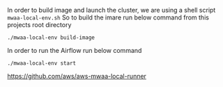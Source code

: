



In order to build image and launch the cluster, we are using a shell script `mwaa-local-env.sh`
So to build the imare run below command from this projects root directory
```
./mwaa-local-env build-image
```

In order to run the Airflow run below command
```
./mwaa-local-env start
```

https://github.com/aws/aws-mwaa-local-runner